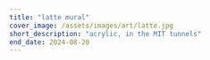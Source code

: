 ```yaml
---
title: "latte mural"
cover_image: /assets/images/art/latte.jpg
short_description: "acrylic, in the MIT tunnels"
end_date: 2024-08-20  
---
```

